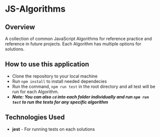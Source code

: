 # JS-Algorithms

## Overview
A collection of common JavaScript Algorithms for reference practice and reference in future projects. Each Algorithm has multiple options for solutions.

## How to use this application
* Clone the repository to your local machine
* Run `npm install` to install needed dependecies
* Run the command, `npm run test` in the root directory and all test will be run for each Algorithm.
* ***Note: You can also `cd` into each folder individually and run `npm run test` to run the tests for any specific algorithm***

## Technologies Used
* **jest** - For running tests on each solutions